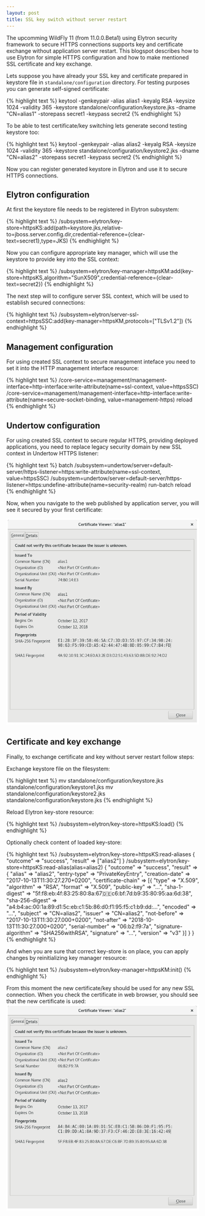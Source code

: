 ```yaml
---
layout: post
title: SSL key switch without server restart
---
```


The upcomming WildFly 11 (from 11.0.0.Beta1) using Elytron security framework to secure HTTPS connections supports key and certificate exchange without application server restart. This blogspot describes how to use Elytron for simple HTTPS configuration and how to make mentioned SSL certificate and key exchange.

Lets suppose you have already your SSL key and certificate prepared in keystore file in `standalone/configuration` directory. For testing purposes you can generate self-signed certificate:

{% highlight text %}
keytool -genkeypair -alias alias1 -keyalg RSA -keysize 1024 -validity 365 -keystore standalone/configuration/keystore.jks -dname "CN=alias1" -storepass secret1 -keypass secret2
{% endhighlight %}

To be able to test certificate/key switching lets generate second testing keystore too:

{% highlight text %}
keytool -genkeypair -alias alias2 -keyalg RSA -keysize 1024 -validity 365 -keystore standalone/configuration/keystore2.jks -dname "CN=alias2" -storepass secret1 -keypass secret2
{% endhighlight %}

Now you can register generated keystore in Elytron and use it to secure HTTPS connections.

## Elytron configuration

At first the keystore file needs to be registered in Elytron subsystem:

{% highlight text %}
/subsystem=elytron/key-store=httpsKS:add(path=keystore.jks,relative-to=jboss.server.config.dir,credential-reference={clear-text=secret1},type=JKS)
{% endhighlight %}

Now you can configure appropriate key manager, which will use the keystore to provide key into the SSL context:

{% highlight text %}
/subsystem=elytron/key-manager=httpsKM:add(key-store=httpsKS,algorithm="SunX509",credential-reference={clear-text=secret2})
{% endhighlight %}

The next step will to configure server SSL context, which will be used to establish secured connections:

{% highlight text %}
/subsystem=elytron/server-ssl-context=httpsSSC:add(key-manager=httpsKM,protocols=["TLSv1.2"])
{% endhighlight %}

## Management configuration

For using created SSL context to secure management inteface you need to set it into the HTTP management interface resource:

{% highlight text %}
/core-service=management/management-interface=http-interface:write-attribute(name=ssl-context, value=httpsSSC)
/core-service=management/management-interface=http-interface:write-attribute(name=secure-socket-binding, value=management-https)
reload
{% endhighlight %}

## Undertow configuration

For using created SSL context to secure regular HTTPS, providing deployed applications, you need to replace legacy security domain by new SSL context in Undertow HTTPS listener:

{% highlight text %}
batch
/subsystem=undertow/server=default-server/https-listener=https:write-attribute(name=ssl-context, value=httpsSSC)
/subsystem=undertow/server=default-server/https-listener=https:undefine-attribute(name=security-realm)
run-batch
reload
{% endhighlight %}

Now, when you navigate to the web published by application server, you will see it secured by your first certificate:

![Certificate of alias1 visible by web browser](/images/firefox-alias1.png "Certificate of alias1 visible by web browser")

## Certificate and key exchange

Finally, to exchange certificate and key without server restart follow steps:

Exchange keystore file on the filesystem:

{% highlight text %}
mv standalone/configuration/keystore.jks standalone/configuration/keystore1.jks
mv standalone/configuration/keystore2.jks standalone/configuration/keystore.jks
{% endhighlight %}

Reload Elytron key-store resource:

{% highlight text %}
/subsystem=elytron/key-store=httpsKS:load()
{% endhighlight %}

Optionally check content of loaded key-store:

{% highlight text %}
/subsystem=elytron/key-store=httpsKS:read-aliases
{
    "outcome" => "success",
    "result" => ["alias2"]
}
/subsystem=elytron/key-store=httpsKS:read-alias(alias=alias2)
{
    "outcome" => "success",
    "result" => {
        "alias" => "alias2",
        "entry-type" => "PrivateKeyEntry",
        "creation-date" => "2017-10-13T11:30:27.270+0200",
        "certificate-chain" => [{
            "type" => "X.509",
            "algorithm" => "RSA",
            "format" => "X.509",
            "public-key" => "...",
            "sha-1-digest" => "5f:f8:eb:4f:83:25:80:8a:67:de:c6:bf:7d:b9:35:80:95:aa:6d:38",
            "sha-256-digest" => "a4:b4:ac:00:1a:89:d1:5c:eb:c1:5b:86:d0:f1:95:f5:c1:b9:dd:...",
            "encoded" => "...",
            "subject" => "CN=alias2",
            "issuer" => "CN=alias2",
            "not-before" => "2017-10-13T11:30:27.000+0200",
            "not-after" => "2018-10-13T11:30:27.000+0200",
            "serial-number" => "06:b2:f9:7a",
            "signature-algorithm" => "SHA256withRSA",
            "signature" => "...",
            "version" => "v3"
        }]
    }
}
{% endhighlight %}

And when you are sure that correct key-store is on place, you can apply changes by reinitializing key manager resource:

{% highlight text %}
/subsystem=elytron/key-manager=httpsKM:init()
{% endhighlight %}

From this moment the new certificate/key should be used for any new SSL connection. When you check the certificate in web browser, you should see that the new certificate is used:
![Certificate of alias2 visible by web browser](/images/firefox-alias2.png "Certificate of alias2 visible by web browser")

